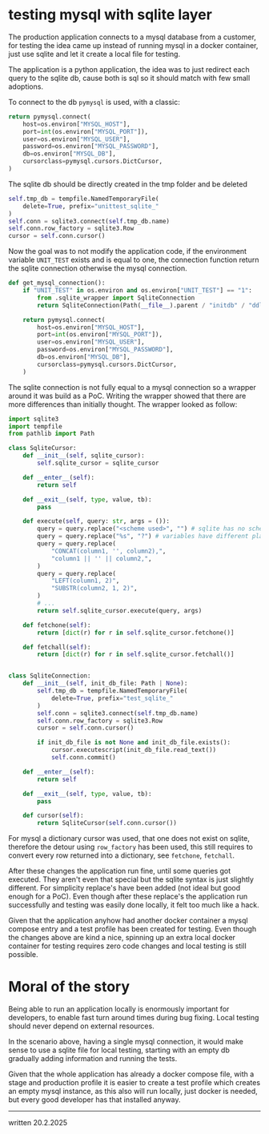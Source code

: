 # testing mysql with sqlite layer

The production application connects to a mysql database from a customer, for testing
the idea came up instead of running mysql in a docker container, just use sqlite
and let it create a local file for testing.

The application is a python application, the idea was to just redirect each
query to the sqlite db, cause both is sql so it should match with few small
adoptions.

To connect to the db `pymysql` is used, with a classic:
```Python
return pymysql.connect(
    host=os.environ["MYSQL_HOST"],
    port=int(os.environ["MYSQL_PORT"]),
    user=os.environ["MYSQL_USER"],
    password=os.environ["MYSQL_PASSWORD"],
    db=os.environ["MYSQL_DB"],
    cursorclass=pymysql.cursors.DictCursor,
)
```

The sqlite db should be directly created in the tmp folder and be deleted
```Python
self.tmp_db = tempfile.NamedTemporaryFile(
    delete=True, prefix="unittest_sqlite_"
)
self.conn = sqlite3.connect(self.tmp_db.name)
self.conn.row_factory = sqlite3.Row
cursor = self.conn.cursor()
```

Now the goal was to not modify the application code, if the environment variable
`UNIT_TEST` exists and is equal to one, the connection function return the sqlite
connection otherwise the mysql connection.

```Python
def get_mysql_connection():
    if "UNIT_TEST" in os.environ and os.environ["UNIT_TEST"] == "1":
        from .sqlite_wrapper import SqliteConnection
        return SqliteConnection(Path(__file__).parent / "initdb" / "ddl_sqlite.sql")

    return pymysql.connect(
        host=os.environ["MYSQL_HOST"],
        port=int(os.environ["MYSQL_PORT"]),
        user=os.environ["MYSQL_USER"],
        password=os.environ["MYSQL_PASSWORD"],
        db=os.environ["MYSQL_DB"],
        cursorclass=pymysql.cursors.DictCursor,
    )
```

The sqlite connection is not fully equal to a mysql connection so a wrapper around
it was build as a PoC. Writing the wrapper showed that there are more differences
than initially thought. The wrapper looked as follow:

```Python
import sqlite3
import tempfile
from pathlib import Path

class SqliteCursor:
    def __init__(self, sqlite_cursor):
        self.sqlite_cursor = sqlite_cursor

    def __enter__(self):
        return self

    def __exit__(self, type, value, tb):
        pass

    def execute(self, query: str, args = ()):
        query = query.replace("<scheme used>", "") # sqlite has no scheme's
        query = query.replace("%s", "?") # variables have different placeholder
        query = query.replace(
            "CONCAT(column1, '', column2),",
            "column1 || '' || column2,",
        )
        query = query.replace(
            "LEFT(column1, 2)",
            "SUBSTR(column2, 1, 2)",
        )
        # ...
        return self.sqlite_cursor.execute(query, args)

    def fetchone(self):
        return [dict(r) for r in self.sqlite_cursor.fetchone()]

    def fetchall(self):
        return [dict(r) for r in self.sqlite_cursor.fetchall()]


class SqliteConnection:
    def __init__(self, init_db_file: Path | None):
        self.tmp_db = tempfile.NamedTemporaryFile(
            delete=True, prefix="test_sqlite_"
        )
        self.conn = sqlite3.connect(self.tmp_db.name)
        self.conn.row_factory = sqlite3.Row
        cursor = self.conn.cursor()

        if init_db_file is not None and init_db_file.exists():
            cursor.executescript(init_db_file.read_text())
            self.conn.commit()

    def __enter__(self):
        return self

    def __exit__(self, type, value, tb):
        pass

    def cursor(self):
        return SqliteCursor(self.conn.cursor())
```

For mysql a dictionary cursor was used, that one does not exist on sqlite,
therefore the detour using `row_factory` has been used, this still requires to
convert every row returned into a dictionary, see `fetchone`, `fetchall`.

After these changes the application run fine, until some queries got executed.
They aren't even that special but the sqlite syntax is just slightly different.
For simplicity replace's have been added (not ideal but good enough for a PoC).
Even though after these replace's the application run successfully and testing
was easily done locally, it felt too much like a hack.

Given that the application anyhow had another docker container a mysql
compose entry and a test profile has been created for testing. Even though the
changes above are kind a nice, spinning up an extra local docker container for
testing requires zero code changes and local testing is still possible.


# Moral of the story
Being able to run an application locally is enormously important for developers,
to enable fast turn around times during bug fixing. Local testing should never
depend on external resources.

In the scenario above, having a single mysql connection, it would make sense to
use a sqlite file for local testing, starting with an empty db gradually adding
information and running the tests.

Given that the whole application has already a docker compose file, with a stage
and production profile it is easier to create a test profile which creates an
empty mysql instance, as this also will run locally, just docker is needed, but
every good developer has that installed anyway.

----
written 20.2.2025
